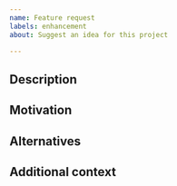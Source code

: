 ```yaml
---
name: Feature request
labels: enhancement
about: Suggest an idea for this project

---
```


<!--
  Have you read our Code of Conduct?
  By filing an issue, you are expected to comply with it, including treating everyone with respect:
  https://github.com/FreeProving/free-compiler/blob/master/CODE_OF_CONDUCT.md
-->

## Description

<!-- A brief description of the feature. -->

## Motivation

<!--
  Why are we doing this?
  What use cases does it support?
  What is the expected outcome?
-->

## Alternatives

<!--
  What alternative solutions have you considered?
  What are their drawbacks in comparison to your proposal?
-->

## Additional context

<!-- Add any other context about the feature request here. -->
